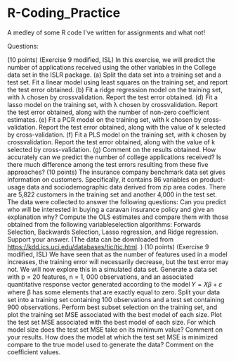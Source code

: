 # R-Coding_Practice
A medley of some R code I've written for assignments and what not!

Questions:

(10 points) (Exercise 9 modified, ISL) In this exercise, we will predict the number of applications received using the other variables in the College data set in the ISLR package. (a) Split the data set into a training set and a test set. Fit a linear model using least squares on the training set, and report the test error obtained. (b) Fit a ridge regression model on the training set, with λ chosen by crossvalidation. Report the test error obtained. (d) Fit a lasso model on the training set, with λ chosen by crossvalidation. Report the test error obtained, along with the number of non-zero coefficient estimates. (e) Fit a PCR model on the training set, with k chosen by cross-validation. Report the test error obtained, along with the value of k selected by cross-validation. (f) Fit a PLS model on the training set, with k chosen by crossvalidation. Report the test error obtained, along with the value of k selected by cross-validation. (g) Comment on the results obtained. How accurately can we predict the number of college applications received? Is there much difference among the test errors resulting from these five approaches?
(10 points) The insurance company benchmark data set gives information on customers. Specifically, it contains 86 variables on product-usage data and sociodemographic data derived from zip area codes. There are 5,822 customers in the training set and another 4,000 in the test set. The data were collected to answer the following questions: Can you predict who will be interested in buying a caravan insurance policy and give an explanation why? Compute the OLS estimates and compare them with those obtained from the following variableselection algorithms: Forwards Selection, Backwards Selection, Lasso regression, and Ridge regression. Support your answer. (The data can be downloaded from https://kdd.ics.uci.edu/databases/tic/tic.html. )
(10 points) (Exercise 9 modified, ISL) We have seen that as the number of features used in a model increases, the training error will necessarily decrease, but the test error may not. We will now explore this in a simulated data set. Generate a data set with p = 20 features, n = 1, 000 observations, and an associated quantitative response vector generated according to the model 𝑌 = 𝑋𝛽 + 𝜀 where β has some elements that are exactly equal to zero. Split your data set into a training set containing 100 observations and a test set containing 900 observations. Perform best subset selection on the training set, and plot the training set MSE associated with the best model of each size. Plot the test set MSE associated with the best model of each size. For which model size does the test set MSE take on its minimum value? Comment on your results. How does the model at which the test set MSE is minimized compare to the true model used to generate the data? Comment on the coefficient values.

